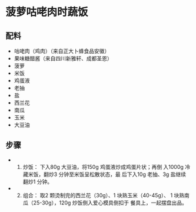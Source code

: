 # 菠萝咕咾肉时蔬饭

## 配料

- 咕咾肉（鸡肉）（来自正大卜蜂食品安徽）
- 果味糖醋酱（来自四川新雅轩、成都圣恩）
- 菠萝
- 米饭
- 鸡蛋液
- 老抽
- 盐
- 西兰花
- 南瓜
- 玉米
- 大豆油

## 步骤

- 1. 炒饭：
     下入80g 大豆油，将150g 鸡蛋液炒成鸡蛋片状；再倒
     入1000g 冷藏米饭，翻炒3 分钟至米饭呈松散状态，最
     后下入10g 老抽、3g 盐继续翻炒1 分钟。
- 2. 组合：
     取2 颗烫制完的西兰花（30g）、1 块熟玉米（40-45g）、
     1 块熟南瓜（25-30g），120g 炒饭倒入爱心模具倒扣于
     餐具上，一起摆盘出品。